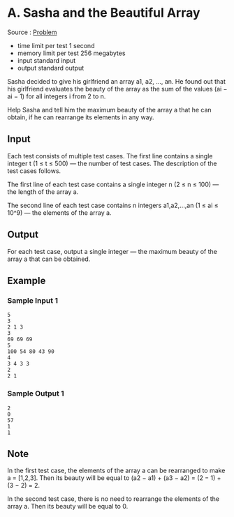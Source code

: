# A. Sasha and the Beautiful Array

Source : [Problem](https://codeforces.com/problemset/problem/1929/A)

- time limit per test 1 second
- memory limit per test 256 megabytes
- input standard input
- output standard output

Sasha decided to give his girlfriend an array a1, a2, …, an. He found out that his girlfriend evaluates the beauty of the array as the sum of the values (ai − ai − 1) for all integers i from 2 to n.

Help Sasha and tell him the maximum beauty of the array a that he can obtain, if he can rearrange its elements in any way.

## Input

Each test consists of multiple test cases. The first line contains a single integer t (1 ≤ t ≤ 500) — the number of test cases. The description of the test cases follows.

The first line of each test case contains a single integer n (2 ≤ n ≤ 100) — the length of the array a.

The second line of each test case contains n integers a1,a2,…,an (1 ≤ ai ≤ 10^9) — the elements of the array a.

## Output

For each test case, output a single integer — the maximum beauty of the array a
that can be obtained.

## Example

### Sample Input 1

    5
    3
    2 1 3
    3
    69 69 69
    5
    100 54 80 43 90
    4
    3 4 3 3
    2
    2 1

### Sample Output 1

    2
    0
    57
    1
    1

## Note

In the first test case, the elements of the array a can be rearranged to make a = [1,2,3]. Then its beauty will be equal to (a2 − a1) + (a3 − a2) = (2 − 1) + (3 − 2) = 2.

In the second test case, there is no need to rearrange the elements of the array a. Then its beauty will be equal to 0.
